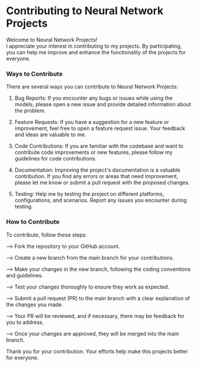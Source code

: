 # Contributing to Neural Network Projects
Welcome to Neural Network Projects! <br />I appreciate your interest in contributing to my projects. By participating, you can help me improve and enhance the functionality of the projects for everyone.

### Ways to Contribute
There are several ways you can contribute to Neural Network Projects:

1. Bug Reports: If you encounter any bugs or issues while using the models, please open a new issue and provide detailed information about the problem.

2. Feature Requests: If you have a suggestion for a new feature or improvement, feel free to open a feature request issue. Your feedback and ideas are valuable to me.

3. Code Contributions: If you are familiar with the codebase and want to contribute code improvements or new features, please follow my guidelines for code contributions.

4. Documentation: Improving the project's documentation is a valuable contribution. If you find any errors or areas that need improvement, please let me know or submit a pull request with the proposed changes.

5. Testing: Help me by testing the project on different platforms, configurations, and scenarios. Report any issues you encounter during testing.

### How to Contribute
To contribute, follow these steps:

--> Fork the repository to your GitHub account.

--> Create a new branch from the main branch for your contributions.

--> Make your changes in the new branch, following the coding conventions and guidelines.

--> Test your changes thoroughly to ensure they work as expected.

--> Submit a pull request (PR) to the main branch with a clear explanation of the changes you made.

--> Your PR will be reviewed, and if necessary, there may be feedback for you to address.

--> Once your changes are approved, they will be merged into the main branch.

Thank you for your contribution. Your efforts help make this projects better for everyone.

